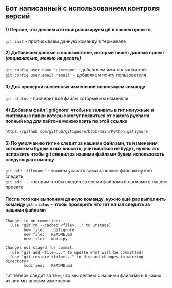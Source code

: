 ## Бот написанный с использованием контроля версий

#### 1) Первое, что делаем это инициализируем git в нашем проекте

`git init` - прописываем данную команду в терминале

#### 2) Добавляем данные о пользователе, который пишет данный проект *(опционально, можно не делать)*

`git config user.name 'username'` - добавляем имя пользователя <br>
`git config user.email 'email'` - добавляем почту пользователя

#### 3) Для проверки внесенных изменений используем команду

`git status` - проверит все файлы которые мы изменяли

#### 4) Добавим файл '.gitignore' чтобы не заливать в гит ненужные и системные папки которые могут появиться от самого pycharm полный код для пайтона можно взять по этой ссылке
`https://github.com/github/gitignore/blob/main/Python.gitignore`
#### 5) По умолчанию гит не следит за нашими файлами, те изменения которые мы будем в них вносить, учитываться не будут, нужно это исправить чтобы git следил за нашими файлами будем использовать следующую команду
`git add 'filename'` - можем указать сами за каким файлом нужно следить <br>
`git add .` - говорим чтобы следил за всеми файлами и папками в нашем проекте

#### После того как выполним данную команду, нужно ещё раз выполнить команду `git status` - чтобы проверить что гит начал следить за нашими файлами

```commandline
Changes to be committed:                      
  (use "git rm --cached <file>..." to unstage)
        new file:   .gitignore
        new file:   README.md
        new file:   main.py

Changes not staged for commit:
  (use "git add <file>..." to update what will be committed)
  (use "git restore <file>..." to discard changes in working directory)
        modified:   README.md
```

гит теперь следит за тем, что мы делаем с нашими файлами и в каких из них мы вносим изменения

